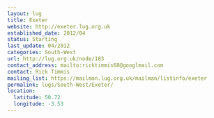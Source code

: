 ```yaml
---
layout: lug
title: Exeter
website: http://exeter.lug.org.uk
established_date: 2012/04
status: Starting
last_update: 04/2012
categories: South-West
url: http://lug.org.uk/node/183
contact_address: mailto:ricktimmis68@googlmail.com
contact: Rick Timmis
mailing_list: https://mailman.lug.org.uk/mailman/listinfo/exeter
permalink: lugs/South-West/Exeter/
location:
  latitude: 50.72
  longitude: -3.53
---
```


